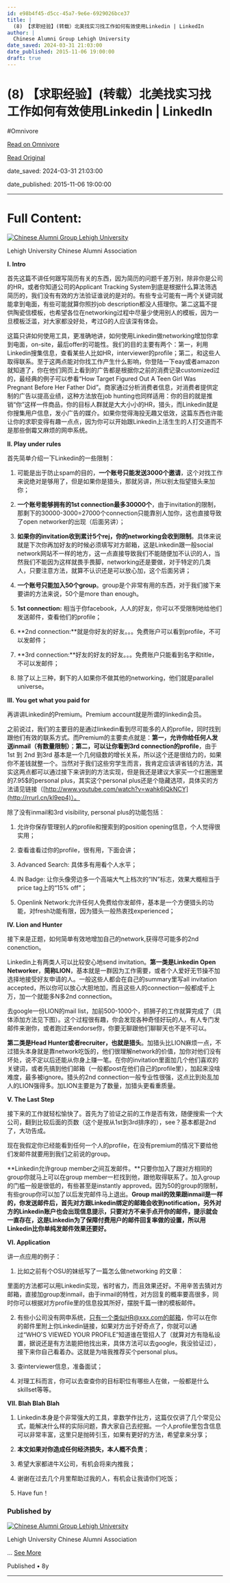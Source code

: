 ```yaml
---
id: e98b4f45-d5cc-45a7-9e6e-6929026bce37
title: |
  (8) 【求职经验】(转载）北美找实习找工作如何有效使用Linkedin | LinkedIn
author: |
  Chinese Alumni Group Lehigh University
date_saved: 2024-03-31 21:03:00
date_published: 2015-11-06 19:00:00
draft: true
---
```


# (8) 【求职经验】(转载）北美找实习找工作如何有效使用Linkedin | LinkedIn
#Omnivore

[Read on Omnivore](https://omnivore.app/me/8-linkedin-linked-in-18e972e56b6)

[Read Original](https://www.linkedin.com/pulse/%E6%B1%82%E8%81%8C%E7%BB%8F%E9%AA%8C%E8%BD%AC%E8%BD%BD%E5%8C%97%E7%BE%8E%E6%89%BE%E5%AE%9E%E4%B9%A0%E6%89%BE%E5%B7%A5%E4%BD%9C%E5%A6%82%E4%BD%95%E6%9C%89%E6%95%88%E4%BD%BF%E7%94%A8linkedin-chinese-alumni-group-lehigh-university/?originalSubdomain=no)

date_saved: 2024-03-31 21:03:00

date_published: 2015-11-06 19:00:00

--- 

# Full Content: 

[ ![Chinese Alumni Group Lehigh University](https://proxy-prod.omnivore-image-cache.app/0x0,sVYiT8QcxFK71ZoQ2W5ho3i-OqN1_YjsZZ0TPSGMrMzo/https://media.licdn.com/dms/image/C4E03AQGFMLPOlpurXQ/profile-displayphoto-shrink_100_100/0/1517601806798?e=1717632000&v=beta&t=cLdbKTcdqVCs35mPa1JBQSYo8DVglVtQF-AXNqmAyjA) ](https://www.linkedin.com/in/lehighchinesealumni/) 

 Lehigh University Chinese Alumni Association

**I. Intro**

首先这篇不讲任何跟写简历有关的东西，因为简历的问题千差万别，除非你是公司的HR，或者你知道公司的Applicant Tracking System到底是根据什么算法筛选简历的，我们没有有效的方法验证谁说的是对的。有些专业可能有一两个关键词就能拿到电面，有些可能就算你照抄job description都没人搭理你。第二这篇不提供陶瓷信模板，也希望各位在networking过程中尽量少使用别人的模板，因为一旦模板泛滥，对大家都没好处，考过G的人应该深有体会。

这篇只讲如何使用工具，更准确地讲，如何使用Linkedin做networking增加你拿到电面，on-site，最后offer的可能性。我们的目的主要有两个：第一，利用Linkedin搜集信息，查看某些人比如HR，interviewer的profile；第二，和这些人取得联系。至于这两点能对你找工作产生什么影响，你登陆一下eay或者amazon就知道了，你在他们网页上看到的广告都是根据你之前的消费记录customized过的，最经典的例子可以参看“How Target Figured Out A Teen Girl Was Pregnant Before Her Father Did”。商家通过分析消费者信息，对消费者提供定制的广告以提高业绩，这种方法放在job hunting也同样适用：你的目的就是推销“你”这样一件商品，你的目标人群就是大大小小的HR，猎头，而Linkedin就是你搜集用户信息，发小广告的媒介。如果你觉得海投无趣又低效，这篇东西也许能让你的求职变得有趣一点点，因为你可以开始跟Linkedin上活生生的人打交道而不是那些倒霉又麻烦的网申系统。

**II. Play under rules**

首先简单介绍一下Linkedin的一些限制：

1) 可能是出于防止spam的目的，**一个账号只能发送3000个邀请**，这个对找工作来说绝对是够用了，但是如果你是猎头，那就另讲，所以别太指望猎头来加你；

2) **一个账号能够拥有的1st connection最多30000个**，由于invitation的限制，那剩下的30000-3000=27000个connection只能靠别人加你，这也直接导致了open networker的出现（后面另讲）；

3) **如果你的invitation收到累计5个rej，你的networking会收到限制**。具体来说就是下次你再加好友的时候必须填写对方邮箱，这是Linkedin跟一般social network网站不一样的地方，这一点直接导致我们不能随便加不认识的人，当然我们不能因为这样就畏手畏脚，networking还是要做，对于特定的几类人，只要注意方法，就算不认识还是可以放心加，这个后面另讲；

4) **一个账号只能加入50个group**。group是个非常有用的东西，对于我们接下来要讲的方法来说，50个是more than enough。

5) **1st connection:** 相当于你facebook，人人的好友，你可以不受限制地给他们发送邮件，查看他们的profile；

6) **2nd connection:**就是你好友的好友。。。免费账户可以看到profile，不可以发邮件；

7) **3rd connection:**好友的好友的好友。。。免费账户只能看到名字和title，不可以发邮件； 

8) 除了以上三种，剩下的人如果你不做其他的networking，他们就是parallel universe。

**III. You get what you paid for**

再讲讲Linkedin的Premium。Premium account就是所谓的linkedin会员。

之前说过，我们的主要目的是通过linkedin看到尽可能多的人的profile，同时找到跟他们有效的联系方式。而Premium的主要卖点就是：**第一，允许你给任何人发送inmail（有数量限制）**；**第二，可以让你看到3rd connection的profile**，由于1st 到 2nd 到3rd 基本是一个几何级数的增长关系，所以这个还是很给力的，如果你不差钱就整一个。当然对于我们这些穷学生而言，我肯定应该讲省钱的方法，其实这两点都可以通过接下来讲到的方法实现，但是我还是建议大家买一个红圈圈里的7.95$的personal plus，其实这个personal plus还是个隐藏选项，具体买的方法请见链接（[http://www.youtube.com/watch?v=wahk6lQkNCY](http://rrurl.cn/kl9ep4)）。

除了没有inmail和3rd visibility, personal plus的功能包括：

1) 允许你保存管理别人的profile和搜索到的position opening信息，个人觉得很实用；

2) 查看谁看过你的profile，很有用，下面会讲；

3) Advanced Search: 具体多有用看个人水平；

4) IN Badge: 让你头像旁边多一个高端大气上档次的“IN”标志，效果大概相当于price tag上的“15% off”；

5) Openlink Network:允许任何人免费给你发邮件，基本是一个方便猎头的功能，对fresh功能有限，因为猎头一般热衷找experienced；

**IV. Lion and Hunter**

接下来是正题，如何简单有效地增加自己的network,获得尽可能多的2nd conenction。

Linkedin上有两类人可以比较安心地send invitation。**第一类是Linkedin Open Networker**，**简称LION**，基本就是一群因为工作需要，或者个人爱好无节操不加选择地接受好友申请的人。一般这些人都会在自己的summary里写all invitation accepted，所以你可以放心大胆地加，而且这些人的connection一般都成千上万，加一个就能多N多2nd connection。

去google一份LION的mail list，加前500-1000个，抓狮子的工作就算完成了（具体添加方法见下图）。这个过程很有趣，你会发现各种奇怪好玩的人，有人专门发邮件来谢你，或者跑过来endorse你，你要无聊跟他们聊聊天也不是不可以。

**第二类是Head Hunter或者recruiter，也就是猎头**。加猎头比LION麻烦一点，不过猎头本身就是靠network吃饭的，他们很理解network的价值，加你对他们没有坏处，说不定以后还能从你身上赚一笔。在你的invitation里面加几个他们喜欢的关键词，或者先搞到他们邮箱（一般都post在他们自己的profile里），加起来没啥难度，最多被ignore。猎头的2nd connection一般专业性很强，这点比到处乱加人的LION强得多。加LION主要是为了数量，加猎头更看重质量。

**V. The Last Step**

接下来的工作就轻松愉快了。首先为了验证之前的工作是否有效，随便搜索一个大公司，翻到比较后面的页数（这个是按从1st到3rd排序的），see？基本都是2nd了，大功告成。

现在我假定你已经能看到任何一个人的profile，在没有premium的情况下要给他们发邮件就要用到我们之前说的group。

**Linkedin允许group member之间互发邮件。**只要你加入了跟对方相同的group你就马上可以在group member一栏找到他，跟他取得联系了。加入group的门槛一般是很低的，有些甚至是instantly approved。因为50的group的限制，有些group你可以加了以后发完邮件马上退出。**Group mail的效果跟inmail是一样的，你发送邮件后，首先对方跟Linkedin绑定的邮箱会收到notification，另外对方的Linkedin账户也会出现信息提示，只要对方不亲手点开你的邮件，提示就会一直存在，这是Linkedin为了保障付费用户的邮件回复率做的设置，所以用Linkedin比你单纯发邮件效果还要好。**

**VI. Application**

讲一点应用的例子：

1) 比如之前有个OSU的妹纸写了一篇怎么做networking 的文章：

里面的方法都可以用Linkedin实现，省时省力，而且效果还好。不用辛苦去猜对方邮箱，直接加group发inmail，由于inmail的特性，对方回复的概率要高很多，同时你可以根据对方profile里的信息投其所好，摆脱千篇一律的模板邮件。

2) 有些小公司没有网申系统，只有一个类似HR@xxx.com的邮箱，你可以在你的邮件里附上你Linkedin链接，如果对方出于好奇点了，你就可以通过“WHO'S VIEWED YOUR PROFILE”知道谁在管招人了（就算对方有隐私设置，据说还是有方法能把他找出来，具体方法可以去google，我没验证过），接下来你自己看着办。这就是为啥我推荐买个personal plus。

3) 查interviewer信息，准备面试；

4) 对理工科而言，你可以去查查你的目标职位有哪些人在做，一般都是什么skillset等等。

**VII. Blah Blah Blah**

1) Linkedin本身是个非常强大的工具，拿数学作比方，这篇仅仅讲了几个常见公式，能解决什么样的实际问题，靠大家自己去挖掘。一个人profile里包含信息可以非常丰富，这里只是抛砖引玉，如果有更好的方法，希望拿来分享；

2) **本文如果对你造成任何经济损失，本人概不负责**；

3) 希望大家都进牛X公司，有机会将来内推我；

4) 谢谢在过去几个月里帮助过我的人，有机会让我请你们吃饭；

5) Have fun！

###  Published by

[ ![Chinese Alumni Group Lehigh University](https://proxy-prod.omnivore-image-cache.app/0x0,sVYiT8QcxFK71ZoQ2W5ho3i-OqN1_YjsZZ0TPSGMrMzo/https://media.licdn.com/dms/image/C4E03AQGFMLPOlpurXQ/profile-displayphoto-shrink_100_100/0/1517601806798?e=1717632000&v=beta&t=cLdbKTcdqVCs35mPa1JBQSYo8DVglVtQF-AXNqmAyjA) ](https://www.linkedin.com/in/lehighchinesealumni/) 

 Lehigh University Chinese Alumni Association

... [See More](#)

 Published • 8y 

---

